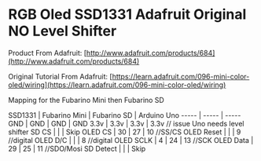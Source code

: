 # RGB Oled SSD1331 Adafruit Original NO Level Shifter

Product From Adafruit:
[http://www.adafruit.com/products/684](http://www.adafruit.com/products/684)

Original Tutorial From Adafruit:
[https://learn.adafruit.com/096-mini-color-oled/wiring](https://learn.adafruit.com/096-mini-color-oled/wiring)

Mapping for the Fubarino Mini then Fubarino SD

SSD1331 | Fubarino Mini | Fubarino SD | Arduino Uno
----- | ----- | -----
GND | GND | GND | GND
3.3v | 3.3v  | 3.3v | 3.3v // issue Uno needs level shifter
SD CS | | | Skip
OLED CS | 30 | 27 | 10 //SS/CS
OLED Reset | | | 9 //digital
OLED D/C | | | 8 //digital
OLED SCLK | 4 | 24 | 13 //SCK
OLED Data | 29 | 25 | 11 //SDO/Mosi
SD Detect | | | Skip
